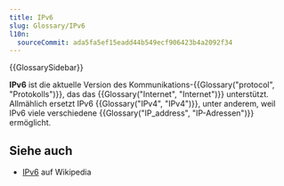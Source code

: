 ```yaml
---
title: IPv6
slug: Glossary/IPv6
l10n:
  sourceCommit: ada5fa5ef15eadd44b549ecf906423b4a2092f34
---
```


{{GlossarySidebar}}

**IPv6** ist die aktuelle Version des Kommunikations-{{Glossary("protocol", "Protokolls")}}, das das {{Glossary("Internet", "Internet")}} unterstützt. Allmählich ersetzt IPv6 {{Glossary("IPv4", "IPv4")}}, unter anderem, weil IPv6 viele verschiedene {{Glossary("IP_address", "IP-Adressen")}} ermöglicht.

## Siehe auch

- [IPv6](https://en.wikipedia.org/wiki/IPv6) auf Wikipedia
